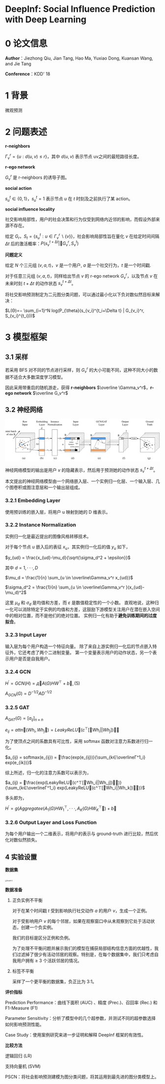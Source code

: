 # DeepInf: Social Influence Prediction with Deep Learning

# 0 论文信息

**Author**：Jiezhong Qiu, Jian Tang, Hao Ma, Yuxiao Dong, Kuansan Wang, and Jie Tang

**Conference**：KDD' 18



# 1 背景

微观预测



# 2 问题表述

**r-neighbors**

$\Gamma_v^r = \{u:d(u,v) \leq r\}$，其中 $d(u,v)$ 表示节点 uv之间的最短路径长度。

**r-ego network**

$G_v^r$ 是 r-neighbors 的诱导子图。

**social action**

$s_u^t \in \{0,1\}$，$s_u^t =1$ 表示节点 $u$ 在 $t$ 时刻及之前执行了某 action。

**social influence locality**

社交影响局部性，用户的社会决策和行为仅受到网络内近邻的影响，而假设外部来源不存在。

给定 $G_r$，$S_t = \{s_u^t : u ∈ \Gamma^r_v \backslash \{v\}\}$，社会影响局部性旨在量化 $v$ 在给定时间间隔 $\Delta t$ 后的激活概率：$P(s^{t+∆t}_v |􏰍G^r_v,S^t_v)$

**问题定义**

给定 $N$ 个三元组 $(v,a,t)$，$v$ 是一个用户,  $a$ 是一个社交行为，$t$ 是一个时间戳.

对于任意三元组 $(v,a,t)$，同样给出节点 $v$ 的 r-ego network $G_v^r$，以及节点 $v$ 在未来时刻 $t+\Delta t$ 的动作状态 $s^{t+\Delta t}_v$。

将社交影响预测制定为二元图分类问题，可以通过最小化以下负对数似然目标来解决：

$L(Θ)=− \sum_{i=1}^N log(P_{\theta}(s_{v_i}^{t_i+\Delta t} | G_{v_i}^r, S_{v_i}^{t_i}))$



# 3 模型框架

## 3.1 采样

若采用 BFS 对不同的节点进行采样，则 $G_v^r$ 的大小可能不同，这种不同大小的数据不适合大多数深度学习模型。

因此采用带重启的随机游走，获得 **r-neighbors**  $\overline \Gamma_v^r$，**r-ego network** $\overline G_v^r$



## 3.2 神经网络

![DeepInf-1](./DeepInf-1.png)

神经网络模型的输出是用户 $v$ 的隐藏表示，然后用于预测她的动作状态 $s^{t+\Delta t}_v$。

本文提出的神经网络模型由一个网络嵌入层、一个实例归一化层、一个输入层、几个图卷积或图注意层和一个输出层组成。

### 3.2.1 Embedding Layer

使用预训练的嵌入层，将用户 u 映射到她的 D 维表示。

### 3.2.2 Instance Normalization

实例归一化是最近提出的图像风格转移技术。

对于每个节点 $u$ 嵌入后的表征 $x_u$，其实例归一化后的值 $y_u$ 如下，

$y_{ud} = \frac{x_{ud}-\mu_d}{\sqrt{\sigma_d^2 + \epsilon}}$

其中 $d = 1, · · · , D$

$\mu_d = \frac{1}{n} \sum_{u \in \overline\Gamma_v^r x_{ud}}$

$\sigma_d^2 = \frac{1}{n} \sum_{u \in \overline\Gamma_v^r }(x_{ud}-\mu_d)^2$

这里 $μ_d$ 和 $σ_d$ 是均值和方差，而 $ε$ 是数值稳定性的一个小数。 直观地说，这种归一化可以消除特定于实例的均值和方差，这鼓励下游模型关注用户在潜在嵌入空间中的相对位置，而不是他们的绝对位置。 实例归一化有助于**避免训练期间的过度拟合**。

### 3.2.3 Input Layer

输入层为每个用户构造一个特征向量。 除了来自上游实例归一化后的节点嵌入特征外，它还考虑了两个二进制变量。 第一个变量表示用户的动作状态，另一个表示用户是否是自我用户。

### 3.2.4 GCN

$H^′=GCN(H)=д􏰉A(G)HW^⊤+b􏰊, (5)$

$A_{GCN}(G) = D^{−1/2}AD^{−1/2}$

### 3.2.5 GAT

$A_{GAT}(G) = [a_{ij}]_{n×n}$

$e_{ij} =attn􏰉(Wh_i,Wh_j􏰊)=LeakyReLU􏰉(c^⊤[􏰋Wh_i||Wh_j])􏰌􏰊$

为了使顶点之间的系数具有可比性，采用 softmax 函数对注意力系数进行归一化。

$a_{ij} = softmax(e_{ij}) = 􏰄\frac{exp(e_{ij})}{\sum_{k∈\overlineΓ^1_i} exp(e_{ik})}$

综上所述，归一化的注意力系数可以表示为，

$a_{ij} = 􏰄\frac{exp(LeakyReLU􏰉(c^⊤[􏰋Wh_i||Wh_j])􏰌􏰊)}{\sum_{k∈\overlineΓ^1_i} exp(LeakyReLU􏰉(c^⊤[􏰋Wh_i||Wh_k])􏰌􏰊)}$

多头即为，

$H^′ =g(Aggregatee(A_1(G)HW^⊤_1,···,A_K(G)HW^⊤_K􏰊)+b􏰊$

### 3.2.6 Output Layer and Loss Function

为每个用户输出一个二维表示，将用户的表示与 ground-truth 进行比较，然后优化对数似然损失。



## 4 实验设置

**数据集**

 <img src="../DeepInf-2.png" alt="DeepInf-2" style="zoom:30%;" />

**数据准备**

1. 正负实例不平衡

   对于在某个时间戳 $t$ 受到影响执行社交动作 $a$ 的用户 $v$，生成一个正例。

   对于受影响用户 $v$ 的每个邻居，如果在观察窗口中从未观察到它处于活动状态，创建一个负实例。

   我们的目标是区分正例和负例。

   为了处理不平衡问题并展示我们的模型在捕获局部结构信息方面的优越性，我们过滤掉了很少有活动邻居的观察。特别是，在每个数据集中，我们只考虑自我用户拥有 ≥ 3 个活跃邻居的情况。

2. 标签不平衡

   采样了一个更平衡的数据集，负正比为 3:1。

**评价指标**

Prediction Performance：曲线下面积 (AUC) 、精度 (Prec.)、召回率 (Rec.) 和 F1-Measure (F1)

Parameter Sensitivity：分析了模型中的几个超参数，并测试不同的超参数选择如何影响预测性能。

Case Study：使用案例研究来进一步证明和解释 DeepInf 框架的有效性。

**比较方法**

逻辑回归 (LR)

支持向量机 (SVM)

PSCN：将社会影响预测建模为图分类问题，将其运用到最先进的图分类模型上。
